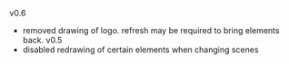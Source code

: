 v0.6
 - removed drawing of logo. refresh may be required to bring elements back.
v0.5
 - disabled redrawing of certain elements when changing scenes

